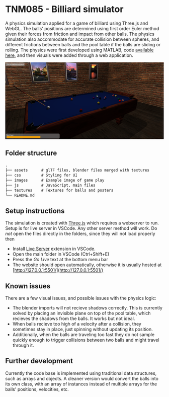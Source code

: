 # TNM085 - Billiard simulator

A physics simulation applied for a game of billiard using Three.js and WebGL. The balls' positions are determined using first order Euler method given their forces from friction and impact from other balls. The physics simulation also accommodate for accurate collision between spheres, and different frictions between balls and the pool table if the balls are sliding or rolling. The physics were first developed using MATLAB, code [available here](https://github.com/casperlarsson-bit/TNM085-Billiard-Simulation-MATLAB), and then visuals were added through a web application.

<img src="images/game.png" alt="game">

## Folder structure

```
.
├── assets      # glTF files, blender files merged with textures
├── css         # Styling for UI
├── images      # Example image of game play
├── js          # JavaScript, main files
├── textures    # Textures for balls and posters
└── README.md
```

## Setup instructions

The simulation is created with [Three.js](https://threejs.org/) which requires a webserver to run. Setup is for live server in VSCode. Any other server method will work. Do _not_ open the files directly in the folders, since they will not load properly then

- Install [Live Server](https://marketplace.visualstudio.com/items?itemName=ritwickdey.LiveServer) extension in VSCode.
- Open the main folder in VSCode (Ctrl+Shift+E)
- Press the _Go Live_ text at the bottom menu bar
- The website should open automatically, otherwise it is usually hosted at [http://127.0.0.1:5501/](http://127.0.0.1:5501/)

## Known issues

There are a few visual issues, and possible issues with the physics logic:

- The blender imports will not recieve shadows correctly. This is currently solved by placing an invisible plane on top of the pool table, which recieves the shadows from the balls. It works but not ideal.
- When balls recieve too high of a velocity after a collision, they sometimes stay in place, just spinning without updating its position.
- Additionally, when the balls are traveling too fast they do not sample quickly enough to trigger collisions between two balls and might travel through it.

## Further development

Currently the code base is implemented using traditional data structures, such as arrays and objects. A cleaner version would convert the balls into its own class, with an array of instances instead of multiple arrays for the balls' positions, velocities, etc.
